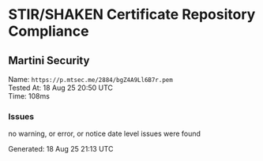 # STIR/SHAKEN Certificate Repository Compliance

## Martini Security

Name: `https://p.mtsec.me/2884/bgZ4A9Ll6B7r.pem`\
Tested At: 18 Aug 25 20:50 UTC\
Time: 108ms

### Issues

no warning, or error, or notice date level issues were found

Generated: 18 Aug 25 21:13 UTC